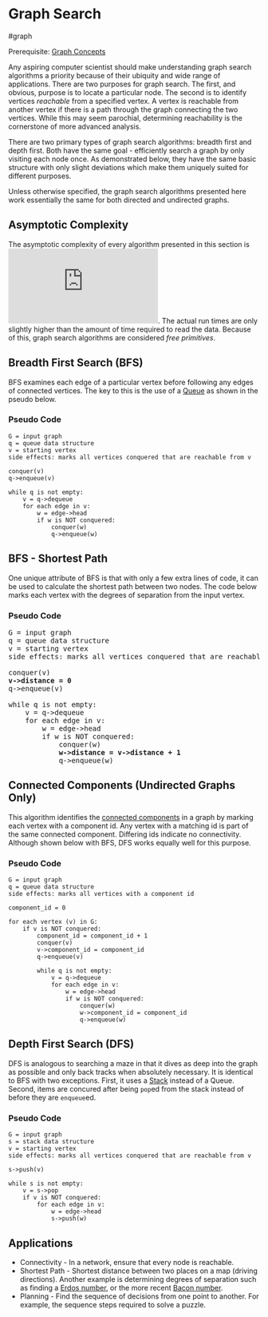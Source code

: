 # Graph Search
#graph

Prerequisite: [Graph Concepts](../graph_concepts)

Any aspiring computer scientist should make understanding graph search
algorithms a priority because of their ubiquity and wide range of applications.
There are two purposes for graph search. The first, and obvious, purpose is to
locate a particular node. The second is to identify vertices *reachable* from a
specified vertex. A vertex is reachable from another vertex if there is a path
through the graph connecting the two vertices. While this may seem parochial,
determining reachability is the cornerstone of more advanced analysis.

There are two primary types of graph search algorithms: breadth first and depth
first. Both have the same goal - efficiently search a graph by only visiting
each node once. As demonstrated below, they have the same basic structure with
only slight deviations which make them uniquely suited for different purposes.

Unless otherwise specified, the graph search algorithms presented here work
essentially the same for both directed and undirected graphs.

## Asymptotic Complexity
The asymptotic complexity of every algorithm presented in this section is
![O(m+n)](https://latex.codecogs.com/gif.latex?O(m&plus;n)). The actual run
times are only slightly higher than the amount of time required to read the
data. Because of this, graph search algorithms are considered *free primitives*.

## Breadth First Search (BFS)

BFS examines each edge of a particular vertex before following any edges of
connected vertices. The key to this is the use of a [Queue](../queue) as shown
in the pseudo below.

### Pseudo Code

```
G = input graph
q = queue data structure
v = starting vertex
side effects: marks all vertices conquered that are reachable from v

conquer(v)
q->enqueue(v)

while q is not empty:
    v = q->dequeue
    for each edge in v:
        w = edge->head
        if w is NOT conquered:
            conquer(w)
            q->enqueue(w)
```

## BFS - Shortest Path

One unique attribute of BFS is that with only a few extra lines of code, it can
be used to calculate the shortest path between two nodes. The code below marks
each vertex with the degrees of separation from the input vertex.

### Pseudo Code

<pre>
G = input graph
q = queue data structure
v = starting vertex
side effects: marks all vertices conquered that are reachable from v

conquer(v)
<b>v->distance = 0</b>
q->enqueue(v)

while q is not empty:
    v = q->dequeue
    for each edge in v:
        w = edge->head
        if w is NOT conquered:
            conquer(w)
            <b>w->distance = v->distance + 1</b>
            q->enqueue(w)
</pre>

## Connected Components (Undirected Graphs Only)

This algorithm identifies the [connected
components](../graph_concepts/README.md#connected-components) in a graph by
marking each vertex with a component id. Any vertex with a matching id is part
of the same connected component. Differing ids indicate no connectivity.
Although shown below with BFS, DFS works equally well for this purpose.

### Pseudo Code

```
G = input graph
q = queue data structure
side effects: marks all vertices with a component id

component_id = 0

for each vertex (v) in G:
    if v is NOT conquered:
        component_id = component_id + 1
        conquer(v)
        v->component_id = component_id
        q->enqueue(v)

        while q is not empty:
            v = q->dequeue
            for each edge in v:
                w = edge->head
                if w is NOT conquered:
                    conquer(w)
                    w->component_id = component_id
                    q->enqueue(w)
 ```

## Depth First Search (DFS)

DFS is analogous to searching a maze in that it dives as deep into the graph as
possible and only back tracks when absolutely necessary. It is identical to BFS
with two exceptions. First, it uses a [Stack](../stack) instead of a Queue.
Second, items are concured after being `pop`ed from the stack instead of before
they are `enqueue`ed.

### Pseudo Code

```
G = input graph
s = stack data structure
v = starting vertex
side effects: marks all vertices conquered that are reachable from v

s->push(v)

while s is not empty:
    v = s->pop
    if v is NOT conquered:
        for each edge in v:
            w = edge->head
            s->push(w)
 ```

## Applications
* Connectivity - In a network, ensure that every node is reachable. 
* Shortest Path - Shortest distance between two places on a map (driving
    directions). Another example is determining degrees of separation such as
    finding a [Erdos number](https://en.wikipedia.org/wiki/Erd%C5%91s_number),
    or the more recent [Bacon number](https://oracleofbacon.org/).
* Planning - Find the sequence of decisions from one point to another. For
    example, the sequence steps required to solve a puzzle.
